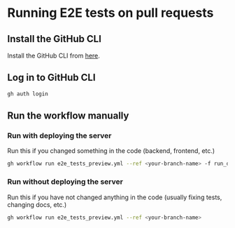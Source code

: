 # Running E2E tests on pull requests
## Install the GitHub CLI
Install the GitHub CLI from [here](https://cli.github.com/).

## Log in to GitHub CLI
```bash
gh auth login
```

## Run the workflow manually
### Run with deploying the server
Run this if you changed something in the code (backend, frontend, etc.)
```bash
gh workflow run e2e_tests_preview.yml --ref <your-branch-name> -f run_deploy=true
```

### Run without deploying the server
Run this if you have not changed anything in the code (usually fixing tests, changing docs, etc.)
```bash
gh workflow run e2e_tests_preview.yml --ref <your-branch-name>
```
